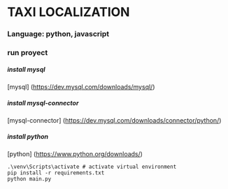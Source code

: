 # TAXI LOCALIZATION

### Language: python, javascript

### run proyect

##### install mysql
[mysql] (https://dev.mysql.com/downloads/mysql/)

##### install mysql-connector
[mysql-connector] (https://dev.mysql.com/downloads/connector/python/)

##### install python
[python] (https://www.python.org/downloads/)

```
.\venv\Scripts\activate # activate virtual environment
pip install -r requirements.txt
python main.py
```
